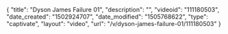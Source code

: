 {
    "title": "Dyson James   Failure 01",
    "description": "",
    "videoid": "111180503",
    "date_created": "1502924707",
    "date_modified": "1505768622",
    "type": "captivate",
    "layout": "video",
    "url": "\/v\/dyson-james-failure-01\/111180503"
}